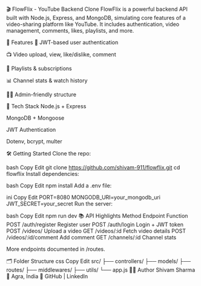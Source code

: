 🎬 FlowFlix - YouTube Backend Clone
FlowFlix is a powerful backend API built with Node.js, Express, and MongoDB, simulating core features of a video-sharing platform like YouTube. It includes authentication, video management, comments, likes, playlists, and more.

🚀 Features
🔐 JWT-based user authentication

📺 Video upload, view, like/dislike, comment

📁 Playlists & subscriptions

📊 Channel stats & watch history

🧑‍💼 Admin-friendly structure

🧰 Tech Stack
Node.js + Express

MongoDB + Mongoose

JWT Authentication

Dotenv, bcrypt, multer

🛠️ Getting Started
Clone the repo:

bash
Copy
Edit
git clone https://github.com/shivam-911/flowflix.git
cd flowflix
Install dependencies:

bash
Copy
Edit
npm install
Add a .env file:

ini
Copy
Edit
PORT=8080
MONGODB_URI=your_mongodb_uri
JWT_SECRET=your_secret
Run the server:

bash
Copy
Edit
npm run dev
📚 API Highlights
Method	Endpoint	Function
POST	/auth/register	Register user
POST	/auth/login	Login + JWT token
POST	/videos/	Upload a video
GET	/videos/:id	Fetch video details
POST	/videos/:id/comment	Add comment
GET	/channels/:id	Channel stats

More endpoints documented in /routes.

🗂 Folder Structure
css
Copy
Edit
src/
├── controllers/
├── models/
├── routes/
├── middlewares/
├── utils/
└── app.js
👨‍💻 Author
Shivam Sharma
🚩 Agra, India
🔗 GitHub | LinkedIn

